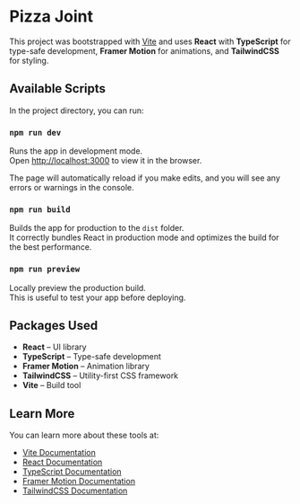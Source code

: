 # Pizza Joint

This project was bootstrapped with [Vite](https://vitejs.dev/) and uses **React** with **TypeScript** for type-safe development, **Framer Motion** for animations, and **TailwindCSS** for styling.

## Available Scripts

In the project directory, you can run:

### `npm run dev`

Runs the app in development mode.  
Open [http://localhost:3000](http://localhost:3000) to view it in the browser.

The page will automatically reload if you make edits, and you will see any errors or warnings in the console.

### `npm run build`

Builds the app for production to the `dist` folder.  
It correctly bundles React in production mode and optimizes the build for the best performance.

### `npm run preview`

Locally preview the production build.  
This is useful to test your app before deploying.

## Packages Used

- **React** – UI library
- **TypeScript** – Type-safe development
- **Framer Motion** – Animation library
- **TailwindCSS** – Utility-first CSS framework
- **Vite** – Build tool

## Learn More

You can learn more about these tools at:

- [Vite Documentation](https://vitejs.dev/)
- [React Documentation](https://reactjs.org/)
- [TypeScript Documentation](https://www.typescriptlang.org/)
- [Framer Motion Documentation](https://www.framer.com/motion/)
- [TailwindCSS Documentation](https://tailwindcss.com/)

